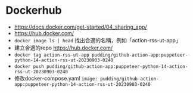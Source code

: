 # Dockerhub

- https://docs.docker.com/get-started/04_sharing_app/
- https://hub.docker.com/
- `docker image ls | head` 找出合適的名稱，例如「action-rss-ut-app」
- 建立合適的repo https://hub.docker.com/
- `docker tag action-rss-ut-app pudding/github-action-app:puppeteer-python-14-action-rss-ut-20230903-0240`
- `docker push pudding/github-action-app:puppeteer-python-14-action-rss-ut-20230903-0240`
- 修改docker-compose.yaml `image: pudding/github-action-app:puppeteer-python-14-action-rss-ut-20230903-0240`